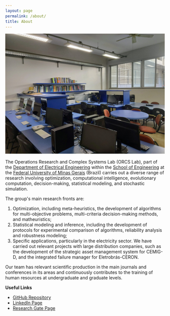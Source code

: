```yaml
---
layout: page
permalink: /about/
title: About
---
```


![orcslab](./assets/images/orcs.jpeg)

The Operations Research and Complex Systems Lab (ORCS Lab), part of the [Department of Electrical Engineering](https://dee.ufmg.br/) within the [School of Engineering](https://www.eng.ufmg.br/) at the [Federal University of Minas Gerais](https://ufmg.br/) (Brazil) carries out a diverse range of research involving optimization, computational intelligence, evolutionary computation, decision-making, statistical modeling, and stochastic simulation.

The group's main research fronts are:

1. Optimization, including meta-heuristics, the development of algorithms for multi-objective problems, multi-criteria decision-making methods, and  matheuristics;
2. Statistical modeling and inference, including the development of protocols for experimental comparison of algorithms, reliability analysis and robustness modeling;
3. Specific applications, particularly in the electricity sector. We have carried out relevant projects with large distribution companies, such as the development of the strategic asset management system for CEMIG-D, and the integrated failure manager for Eletrobrás-CERON.

Our team has relevant scientific production in the main journals and conferences in its areas and continuously contributes to the training of human resources at undergraduate and graduate levels.

**Useful Links**

* [GitHub Repository](https://github.com/ORCSLab)
* [LinkedIn Page](https://www.linkedin.com/company/orcslab/about/)
* [Research Gate Page](https://www.researchgate.net/lab/ORCSLab-Lucas-Batista)